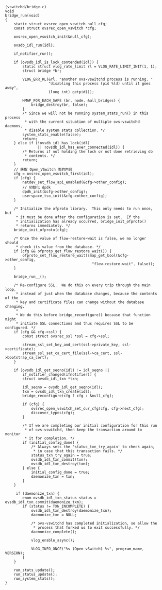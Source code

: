 
	(vswitchd/bridge.c)
	void
	bridge_run(void)
	{
	    static struct ovsrec_open_vswitch null_cfg;
	    const struct ovsrec_open_vswitch *cfg;
	
	    ovsrec_open_vswitch_init(&null_cfg);
	
	    ovsdb_idl_run(idl);
	
	    if_notifier_run();
	
	    if (ovsdb_idl_is_lock_contended(idl)) {
	        static struct vlog_rate_limit rl = VLOG_RATE_LIMIT_INIT(1, 1);
	        struct bridge *br;
	
	        VLOG_ERR_RL(&rl, "another ovs-vswitchd process is running, "
	                    "disabling this process (pid %ld) until it goes away",
	                    (long int) getpid());
	
	        HMAP_FOR_EACH_SAFE (br, node, &all_bridges) {
	            bridge_destroy(br, false);
	        }
	        /* Since we will not be running system_stats_run() in this process
	         * with the current situation of multiple ovs-vswitchd daemons,
	         * disable system stats collection. */
	        system_stats_enable(false);
	        return;
	    } else if (!ovsdb_idl_has_lock(idl)
	               || !ovsdb_idl_has_ever_connected(idl)) {
	        /* Returns if not holding the lock or not done retrieving db
	         * contents. */
	        return;
	    }
		// 获取 Open_VSwitch 表的内容
	    cfg = ovsrec_open_vswitch_first(idl);
		if (cfg) {
	        netdev_set_flow_api_enabled(&cfg->other_config);
			// 初始化 dpdk
	        dpdk_init(&cfg->other_config);
	        userspace_tso_init(&cfg->other_config);
	    }
	
	    /* Initialize the ofproto library.  This only needs to run once, but
	     * it must be done after the configuration is set.  If the
	     * initialization has already occurred, bridge_init_ofproto()
	     * returns immediately. */
	    bridge_init_ofproto(cfg);
	
	    /* Once the value of flow-restore-wait is false, we no longer should
	     * check its value from the database. */
	    if (cfg && ofproto_get_flow_restore_wait()) {
	        ofproto_set_flow_restore_wait(smap_get_bool(&cfg->other_config,
	                                        "flow-restore-wait", false));
	    }
	
	    bridge_run__();

		/* Re-configure SSL.  We do this on every trip through the main loop,
	     * instead of just when the database changes, because the contents of the
	     * key and certificate files can change without the database changing.
	     *
	     * We do this before bridge_reconfigure() because that function might
	     * initiate SSL connections and thus requires SSL to be configured. */
	    if (cfg && cfg->ssl) {
	        const struct ovsrec_ssl *ssl = cfg->ssl;
	
	        stream_ssl_set_key_and_cert(ssl->private_key, ssl->certificate);
	        stream_ssl_set_ca_cert_file(ssl->ca_cert, ssl->bootstrap_ca_cert);
	    }
	
	    if (ovsdb_idl_get_seqno(idl) != idl_seqno ||
	        if_notifier_changed(ifnotifier)) {
	        struct ovsdb_idl_txn *txn;
	
	        idl_seqno = ovsdb_idl_get_seqno(idl);
	        txn = ovsdb_idl_txn_create(idl);
	        bridge_reconfigure(cfg ? cfg : &null_cfg);
	
	        if (cfg) {
	            ovsrec_open_vswitch_set_cur_cfg(cfg, cfg->next_cfg);
	            discover_types(cfg);
	        }
	
	        /* If we are completing our initial configuration for this run
	         * of ovs-vswitchd, then keep the transaction around to monitor
	         * it for completion. */
	        if (initial_config_done) {
	            /* Always sets the 'status_txn_try_again' to check again,
	             * in case that this transaction fails. */
	            status_txn_try_again = true;
	            ovsdb_idl_txn_commit(txn);
	            ovsdb_idl_txn_destroy(txn);
	        } else {
	            initial_config_done = true;
	            daemonize_txn = txn;
	        }
	    }

		 if (daemonize_txn) {
	        enum ovsdb_idl_txn_status status = ovsdb_idl_txn_commit(daemonize_txn);
	        if (status != TXN_INCOMPLETE) {
	            ovsdb_idl_txn_destroy(daemonize_txn);
	            daemonize_txn = NULL;
	
	            /* ovs-vswitchd has completed initialization, so allow the
	             * process that forked us to exit successfully. */
	            daemonize_complete();
	
	            vlog_enable_async();
	
	            VLOG_INFO_ONCE("%s (Open vSwitch) %s", program_name, VERSION);
	        }
	    }
	
	    run_stats_update();
	    run_status_update();
	    run_system_stats();
	}


